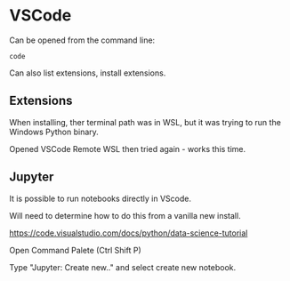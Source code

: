 # VSCode


Can be opened from the command line:

`
code
`

Can also list extensions, install extensions.


## Extensions

When installing, ther terminal path was in WSL, but it was trying to run the Windows Python binary.

Opened VSCode Remote WSL then tried again - works this time.




## Jupyter

It is possible to run notebooks directly in VScode.

Will need to determine how to do this from a vanilla new install.

https://code.visualstudio.com/docs/python/data-science-tutorial

Open Command Palete (Ctrl Shift P)

Type "Jupyter: Create new.." and select create new notebook.


